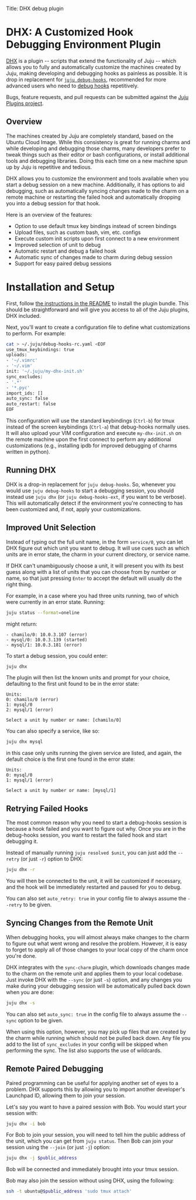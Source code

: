 Title: DHX debug plugin  

# DHX: A Customized Hook Debugging Environment Plugin

[DHX](https://github.com/juju/plugins/blob/master/juju-dhx) is a plugin --
scripts that extend the functionality of Juju -- which allows you to fully and
automatically customize the machines created by Juju, making developing and
debugging hooks as painless as possible. It is drop in replacement for
[`juju debug-hooks`](developer-debugging.html#the-'debug-hooks'-command),
recommended for more advanced users who need to
[debug hooks](developer-debugging.html) repetitively.

Bugs, feature requests, and pull requests can be submitted against the [Juju
Plugins project](https://github.com/juju/plugins).

## Overview

The machines created by Juju are completely standard, based on the Ubuntu Cloud
Image. While this consistency is great for running charms and while developing
and debugging those charms, many developers prefer to tweak things such as their
editor or bash configurations, or install additional tools and debugging
libraries. Doing this each time on a new machine spun up by Juju is repetitive
and tedious.

DHX allows you to customize the environment and tools available when you start
a debug session on a new machine. Additionally, it has options to aid debugging,
such as automatically syncing changes made to the charm on a remote machine or
restarting the failed hook and automatically dropping you into a debug session
for that hook.

Here is an overview of the features:

- Option to use default tmux key bindings instead of screen bindings
- Upload files, such as custom bash, vim, etc. configs
- Execute custom init scripts upon first connect to a new environment
- Improved selection of unit to debug
- Automatic restart and debug a failed hook
- Automatic sync of changes made to charm during debug session
- Support for easy paired debug sessions

# Installation and Setup

First, follow [the instructions in the README](https://github.com/juju/plugins#install)
to install the plugin bundle.
This should be straightforward and will give you access to all of the
Juju plugins, DHX included.

Next, you'll want to create a configuration file to define what
customizations to perform. For example:

```bash
cat > ~/.juju/debug-hooks-rc.yaml <EOF
use_tmux_keybindings: true
uploads:
- '~/.vimrc'
- '~/.vim'
init: '~/.juju/my-dhx-init.sh'
sync_excludes:
- '.*'
- '*.pyc'
import_ids: []
auto_sync: false
auto_restart: false
EOF
```

This configuration will use the standard keybindings (`Ctrl-b`) for tmux instead
of the screen keybindings (`Ctrl-a`) that debug-hooks normally uses. It will
also upload your VIM configuration and execute `my-dhx-init.sh` on the remote
machine upon the first connect to perform any additional customizations (e.g.,
installing ipdb for improved debugging of charms written in python).

## Running DHX

DHX is a drop-in replacement for `juju debug-hooks`. So, whenever you would use
`juju debug-hooks` to start a debugging session, you should instead use `juju
dhx` (or `juju debug-hooks-ext`, if you want to be verbose). This will
automatically detect if the environment you're connecting to has been
customized and, if not, apply your customizations.

## Improved Unit Selection

Instead of typing out the full unit name, in the form `service/0`, you can let
DHX figure out which unit you want to debug. It will use cues such as which
units are in error state, the charm in your current directory, or service name.

If DHX can't unambiguously choose a unit, it will present you with its best
guess along with a list of units that you can choose from by number or name, so
that just pressing `Enter` to accept the default will usually do the right
thing.

For example, in a case where you had three units running, two of which were
currently in an error state.
Running:
```bash
juju status --format=oneline
```
might return:
```nohighlight
- chamilo/0: 10.0.3.107 (error)
- mysql/0: 10.0.3.139 (started)
- mysql/1: 10.0.3.181 (error)
```
To start a debug session, you could enter:
```bash
juju dhx
```
The plugin will then list the known units and prompt for your choice,
defaulting to the first unit found to be in the error state:
```nohighlight
Units:
0: chamilo/0 (error)
1: mysql/0
2: mysql/1 (error)

Select a unit by number or name: [chamilo/0]
```

You can also specify a service, like so:
```bash
juju dhx mysql
```
in this case only units running the given service are listed, and again,
the default choice is the first one found in the error state:
```nohighlight
Units:
0: mysql/0
1: mysql/1 (error)

Select a unit by number or name: [mysql/1]
```

## Retrying Failed Hooks

The most common reason why you need to start a debug-hooks session is because a
hook failed and you want to figure out why. Once you are in the debug-hooks
session, you want to restart the failed hook and start debugging it.

Instead of manually running `juju resolved $unit`, you can just add the
`--retry` (or just `-r`) option to DHX:

```bash
juju dhx -r
```

You will then be connected to the unit, it will be customized if necessary, and
the hook will be immediately restarted and paused for you to debug.

You can also set `auto_retry: true` in your config file to always assume the
`--retry` to be given.

## Syncing Changes from the Remote Unit

When debugging hooks, you will almost always make changes to the charm to figure
out what went wrong and resolve the problem. However, it is easy to forget to
apply all of those changes to your local copy of the charm once you're
done.

DHX integrates with the `sync-charm` plugin, which downloads changes made to
the charm on the remote unit and applies them to your local codebase. Just
invoke DHX with the `--sync` (or just `-s`) option, and any changes you make
during your debugging session will be automatically pulled back down when you
are done:

```bash
juju dhx -s
```

You can also set `auto_sync: true` in the config file to always assume the
`--sync` option to be given.

When using this option, however, you may pick up files that are
created by the charm while running which should not be pulled back down. Any
file you add to the list of `sync_excludes` in your config will be skipped when
performing the sync. The list also supports the use of wildcards.

## Remote Paired Debugging

Paired programming can be useful for applying another set of eyes to a problem.
DHX supports this by allowing you to import another developer's Launchpad ID,
allowing them to join your session.

Let's say you want to have a paired session with Bob. You would start your
session with:

```bash
juju dhx -i bob
```

For Bob to join your session, you will need to tell him the public address of
the unit, which you can get from `juju status`. Then Bob can join your session
using the `--join` (or just `-j`) option:

```bash
juju dhx -j $public_address
```

Bob will be connected and immediately brought into your tmux session.

Bob may also join the session without using DHX, using the following:

```bash
ssh -t ubuntu@$public_address 'sudo tmux attach'
```
